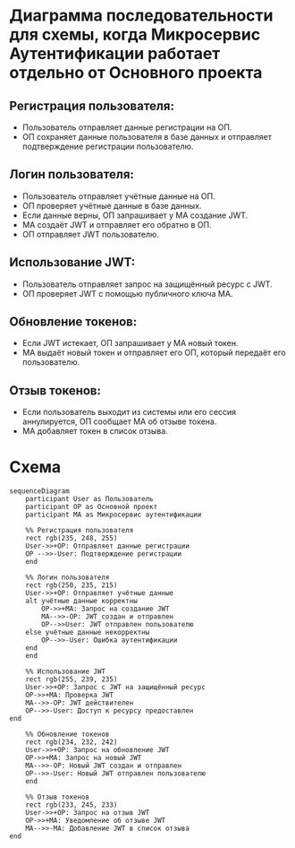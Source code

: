 
# Диаграмма последовательности для схемы, когда Микросервис Аутентификации работает отдельно от Основного проекта

## Регистрация пользователя:

 * Пользователь отправляет данные регистрации на ОП.
 * ОП сохраняет данные пользователя в базе данных и отправляет подтверждение регистрации пользователю.

## Логин пользователя:

 * Пользователь отправляет учётные данные на ОП.
 * ОП проверяет учётные данные в базе данных.
* Если данные верны, ОП запрашивает у МА создание JWT.
* МА создаёт JWT и отправляет его обратно в ОП.
* ОП отправляет JWT пользователю.

## Использование JWT:

* Пользователь отправляет запрос на защищённый ресурс с JWT.
* ОП проверяет JWT с помощью публичного ключа МА.

## Обновление токенов:

* Если JWT истекает, ОП запрашивает у МА новый токен.
* МА выдаёт новый токен и отправляет его ОП, который передаёт его пользователю.

## Отзыв токенов:

 * Если пользователь выходит из системы или его сессия аннулируется, ОП сообщает МА об отзыве токена.
 * МА добавляет токен в список отзыва.


# Схема

```mermaid
sequenceDiagram
    participant User as Пользователь
    participant OP as Основной проект
    participant MA as Микросервис аутентификации

    %% Регистрация пользователя
    rect rgb(235, 248, 255) 
    User->>+OP: Отправляет данные регистрации
    OP -->>-User: Подтверждение регистрации
    end

    %% Логин пользователя
    rect rgb(250, 235, 215)
    User->>+OP: Отправляет учётные данные
    alt учётные данные корректны
        OP->>+MA: Запрос на создание JWT
        MA-->>-OP: JWT создан и отправлен
        OP-->>User: JWT отправлен пользователю
    else учётные данные некорректны
        OP-->>-User: Ошибка аутентификации
    end
    end

    %% Использование JWT
    rect rgb(255, 239, 235)  
    User->>+OP: Запрос с JWT на защищённый ресурс
    OP->>+MA: Проверка JWT
    MA-->>-OP: JWT действителен
    OP-->>-User: Доступ к ресурсу предоставлен
end

    %% Обновление токенов
    rect rgb(234, 232, 242) 
    User->>+OP: Запрос на обновление JWT
    OP->>+MA: Запрос на новый JWT
    MA-->>-OP: Новый JWT создан и отправлен
    OP-->>-User: Новый JWT отправлен пользователю
    end

    %% Отзыв токенов
    rect rgb(233, 245, 233) 
    User->>+OP: Запрос на отзыв JWT
    OP->>+MA: Уведомление об отзыве JWT
    MA-->>-MA: Добавление JWT в список отзыва
end

```
